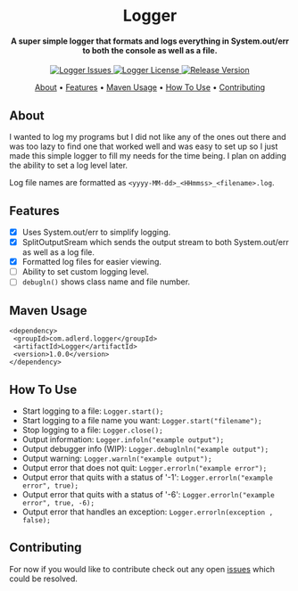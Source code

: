 <!-- HEADER -->
<h1 align="center">
  <br>
    Logger
  <br>
</h1>

<h4 align="center">
  A super simple logger that formats and logs everything in System.out/err to both the console as well as a file.
</h4>


<!-- SHIELDS -->
<p align="center">
    <!-- Issues -->    
    <a href="https://img.shields.io/github/issues/dadler64/Logger">
        <img src="https://img.shields.io/github/issues/dadler64/Logger.svg" alt="Logger Issues">
    </a>
    <!-- License -->
    <a href="https://img.shields.io/github/license/dadler64/Logger">
        <img src="https://img.shields.io/github/license/dadler64/Logger.svg" alt="Logger License">
    </a>
    <!-- Release Version -->
      <a href="https://img.shields.io/github/release/dadler64/Logger">
        <img src="https://img.shields.io/github/release/dadler64/Logger.svg" alt="Release Version">
      </a>
</p>

<!-- LINKS -->
<p align="center">
  <a href="#about">About</a> •
  <a href="#features">Features</a> •
  <a href="#maven-usage">Maven Usage</a> •
  <a href="#how-to-use">How To Use</a> •
  <a href="#contributing">Contributing</a>
</p>

## About
I wanted to log my programs but I did not like any of the ones out there and was too lazy to find one that worked well and was 
easy to set up so I just made this simple logger to fill my needs for the time being. I plan on adding the ability to set a log 
level later.

Log file names are formatted as `<yyyy-MM-dd>_<HHmmss>_<filename>.log`.

## Features
  - [x] Uses System.out/err to simplify logging.
  - [x] SplitOutputSream which sends the output stream to both System.out/err as well as a log file.
  - [x] Formatted log files for easier viewing.
  - [ ] Ability to set custom logging level.
  - [ ] `debugln()` shows class name and file number.
  
## Maven Usage
 ```
 <dependency>
  <groupId>com.adlerd.logger</groupId>
  <artifactId>Logger</artifactId>
  <version>1.0.0</version>
</dependency>
 ```

## How To Use
  * Start logging to a file: `Logger.start();`
  * Start logging to a file name you want: `Logger.start("filename");`
  * Stop logging to a file: `Logger.close();` 
  * Output information: `Logger.infoln("example output");` 
  * Output debugger info (WIP): `Logger.debuglnln("example output");` 
  * Output warning: `Logger.warnln("example output");` 
  * Output error that does not quit: `Logger.errorln("example error");` 
  * Output error that quits with a status of '-1': `Logger.errorln("example error", true);` 
  * Output error that quits with a status of '-6': `Logger.errorln("example error", true, -6);` 
  * Output error that handles an exception: `Logger.errorln(exception , false);` 

## Contributing
  For now if you would like to contribute check out any open [issues](https://github.com/dadler64/Logger/issues) which could be resolved.
